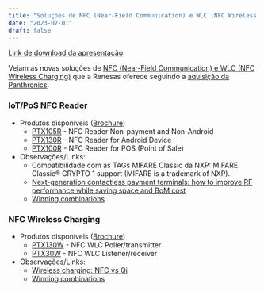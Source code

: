 ```yaml
---
title: "Soluções de NFC (Near-Field Communication) e WLC (NFC Wireless Charging)"
date: "2023-07-01"
draft: false
---
```


[Link de download da apresentação](../assets/material/NFC_WLC_Introduction.pdf)

Vejam as novas soluções de [NFC (Near-Field Communication) e WLC (NFC Wireless Charging)](https://www.renesas.com/br/en/products/wireless-connectivity/nfc) que a Renesas oferece seguindo a [aquisição da Panthronics](https://www.renesas.com/br/en/about/press-room/renesas-completes-acquisition-panthronics).

### IoT/PoS NFC Reader
- Produtos disponíveis ([Brochure](https://www.renesas.com/br/en/document/ovr/nfc-reader-product-overview?r=25427301))
  - [PTX105R](https://www.renesas.com/br/en/products/wireless-connectivity/nfc/ptx105r-mid-power-multi-protocol-nfc-forum-compliant-reader) - NFC Reader Non-payment and Non-Android
  - [PTX130R](https://www.renesas.com/br/en/products/wireless-connectivity/nfc/ptx130r-high-performance-high-efficiency-high-power-multi-protocol-nfc-forum-compliant-reader) - NFC Reader for Android Device
  - [PTX100R](https://www.renesas.com/br/en/products/wireless-connectivity/nfc/ptx100r-high-performance-high-power-multi-protocol-nfc-forum-reader) - NFC Reader for POS (Point of Sale)
- Observações/Links:
  - Compatibilidade com as TAGs MIFARE Classic da NXP: MIFARE Classic® CRYPTO 1 support (MIFARE is a trademark of NXP).
  - [Next-generation contactless payment terminals: how to improve RF performance while saving space and BoM cost](https://www.renesas.com/br/en/document/whp/next-generation-contactless-payment-terminals-how-improve-rf-performance-while-saving-space-and-bom?r=25427301)
  - [Winning combinations](https://www.renesas.com/br/en/applications?wc=NFC)

### NFC Wireless Charging
- Produtos disponíveis ([Brochure](https://www.renesas.com/br/en/document/ovr/nfc-wireless-charging-wlc-product-overview?r=25427301))
  - [PTX130W](https://www.renesas.com/br/en/products/wireless-connectivity/nfc/ptx130w-high-efficiency-high-performance-high-power-nfc-wlc-frontend-solution-multi-protocol-reader-function) - NFC WLC Poller/transmitter
  - [PTX30W](https://www.renesas.com/br/en/products/wireless-connectivity/nfc/ptx30w-highly-integrated-scalable-nfc-wlc-listener-i-c-interface-and-board-pmic-ldo) - NFC WLC Listener/receiver
- Observações/Links:
  - [Wireless charging: NFC vs Qi](https://www.renesas.com/br/en/document/bro/wireless-charging-nfc-vs-qi?r=25427301)
  - [Winning combinations](https://www.renesas.com/br/en/applications?wc=NFC)
